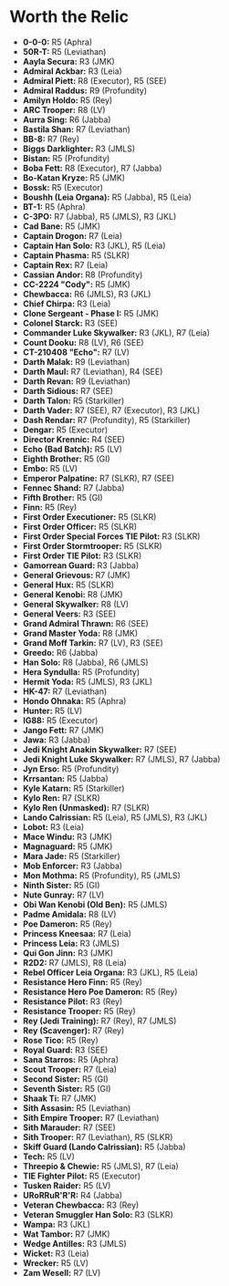 # Worth the Relic

- **0-0-0:** R5 (Aphra)
- **50R-T:** R5 (Leviathan)
- **Aayla Secura:** R3 (JMK)
- **Admiral Ackbar:** R3 (Leia)
- **Admiral Piett:** R8 (Executor), R5 (SEE)
- **Admiral Raddus:** R9 (Profundity)
- **Amilyn Holdo:** R5 (Rey)
- **ARC Trooper:** R8 (LV)
- **Aurra Sing:** R6 (Jabba)
- **Bastila Shan:** R7 (Leviathan)
- **BB-8:** R7 (Rey)
- **Biggs Darklighter:** R3 (JMLS)
- **Bistan:** R5 (Profundity)
- **Boba Fett:** R8 (Executor), R7 (Jabba)
- **Bo-Katan Kryze:** R5 (JMK)
- **Bossk:** R5 (Executor)
- **Boushh (Leia Organa):** R5 (Jabba), R5 (Leia)
- **BT-1:** R5 (Aphra)
- **C-3PO:** R7 (Jabba), R5 (JMLS), R3 (JKL)
- **Cad Bane:** R5 (JMK)
- **Captain Drogon:** R7 (Leia)
- **Captain Han Solo:** R3 (JKL), R5 (Leia)
- **Captain Phasma:** R5 (SLKR)
- **Captain Rex:** R7 (Leia)
- **Cassian Andor:** R8 (Profundity)
- **CC-2224 "Cody":** R5 (JMK)
- **Chewbacca:** R6 (JMLS), R3 (JKL)
- **Chief Chirpa:** R3 (Leia)
- **Clone Sergeant - Phase I:** R5 (JMK)
- **Colonel Starck:** R3 (SEE)
- **Commander Luke Skywalker:** R3 (JKL), R7 (Leia)
- **Count Dooku:** R8 (LV), R6 (SEE)
- **CT-210408 "Echo":** R7 (LV)
- **Darth Malak:** R9 (Leviathan)
- **Darth Maul:** R7 (Leviathan), R4 (SEE)
- **Darth Revan:** R9 (Leviathan)
- **Darth Sidious:** R7 (SEE)
- **Darth Talon:** R5 (Starkiller)
- **Darth Vader:** R7 (SEE), R7 (Executor), R3 (JKL)
- **Dash Rendar:** R7 (Profundity), R5 (Starkiller)
- **Dengar:** R5 (Executor)
- **Director Krennic:** R4 (SEE)
- **Echo (Bad Batch):** R5 (LV)
- **Eighth Brother:** R5 (GI)
- **Embo:** R5 (LV)
- **Emperor Palpatine:** R7 (SLKR), R7 (SEE)
- **Fennec Shand:** R7 (Jabba)
- **Fifth Brother:** R5 (GI)
- **Finn:** R5 (Rey)
- **First Order Executioner:** R5 (SLKR)
- **First Order Officer:** R5 (SLKR)
- **First Order Special Forces TIE Pilot:** R3 (SLKR)
- **First Order Stormtrooper:** R5 (SLKR)
- **First Order TIE Pilot:** R3 (SLKR)
- **Gamorrean Guard:** R3 (Jabba)
- **General Grievous:** R7 (JMK)
- **General Hux:** R5 (SLKR)
- **General Kenobi:** R8 (JMK)
- **General Skywalker:** R8 (LV)
- **General Veers:** R3 (SEE)
- **Grand Admiral Thrawn:** R6 (SEE)
- **Grand Master Yoda:** R8 (JMK)
- **Grand Moff Tarkin:** R7 (LV), R3 (SEE)
- **Greedo:** R6 (Jabba)
- **Han Solo:** R8 (Jabba), R6 (JMLS)
- **Hera Syndulla:** R5 (Profundity)
- **Hermit Yoda:** R5 (JMLS), R3 (JKL)
- **HK-47:** R7  (Leviathan)
- **Hondo Ohnaka:** R5 (Aphra)
- **Hunter:** R5 (LV)
- **IG88:** R5 (Executor)
- **Jango Fett:** R7 (JMK)
- **Jawa:** R3 (Jabba)
- **Jedi Knight Anakin Skywalker:** R7 (SEE)
- **Jedi Knight Luke Skywalker:** R7 (JMLS), R7 (Jabba)
- **Jyn Erso:** R5 (Profundity)
- **Krrsantan:** R5 (Jabba)
- **Kyle Katarn:** R5 (Starkiller)
- **Kylo Ren:** R7 (SLKR)
- **Kylo Ren (Unmasked):** R7 (SLKR)
- **Lando Calrissian:** R5 (Leia), R5 (JMLS), R3 (JKL)
- **Lobot:** R3 (Leia)
- **Mace Windu:** R3 (JMK)
- **Magnaguard:** R5 (JMK)
- **Mara Jade:** R5 (Starkiller)
- **Mob Enforcer:** R3 (Jabba)
- **Mon Mothma:** R5 (Profundity), R5 (JMLS)
- **Ninth Sister:** R5 (GI)
- **Nute Gunray:** R7 (LV)
- **Obi Wan Kenobi (Old Ben):** R5 (JMLS)
- **Padme Amidala:** R8 (LV)
- **Poe Dameron:** R5 (Rey)
- **Princess Kneesaa:** R7 (Leia)
- **Princess Leia:** R3 (JMLS)
- **Qui Gon Jinn:** R3 (JMK)
- **R2D2:** R7 (JMLS), R8 (Leia)
- **Rebel Officer Leia Organa:** R3 (JKL), R5 (Leia)
- **Resistance Hero Finn:** R5 (Rey)
- **Resistance Hero Poe Dameron:** R5 (Rey)
- **Resistance Pilot:** R3 (Rey)
- **Resistance Trooper:** R5 (Rey)
- **Rey (Jedi Training):** R7 (Rey), R7 (JMLS)
- **Rey (Scavenger):** R7 (Rey)
- **Rose Tico:** R5 (Rey)
- **Royal Guard:** R3 (SEE)
- **Sana Starros:** R5 (Aphra)
- **Scout Trooper:** R7 (Leia)
- **Second Sister:** R5 (GI)
- **Seventh Sister:** R5 (GI)
- **Shaak Ti:** R7 (JMK)
- **Sith Assasin:** R5 (Leviathan)
- **Sith Empire Trooper:** R7 (Leviathan)
- **Sith Marauder:** R7 (SEE)
- **Sith Trooper:** R7 (Leviathan), R5 (SLKR)
- **Skiff Guard (Lando Calrissian):** R5 (Jabba)
- **Tech:** R5 (LV)
- **Threepio & Chewie:** R5 (JMLS), R7 (Leia)
- **TIE Fighter Pilot:** R5 (Executor)
- **Tusken Raider:** R5 (LV)
- **URoRRuR'R'R:** R4 (Jabba)
- **Veteran Chewbacca:** R3 (Rey)
- **Veteran Smuggler Han Solo:** R3 (SLKR)
- **Wampa:** R3 (JKL)
- **Wat Tambor:** R7 (JMK)
- **Wedge Antilles:** R3 (JMLS)
- **Wicket:** R3 (Leia)
- **Wrecker:** R5 (LV)
- **Zam Wesell:** R7 (LV)
